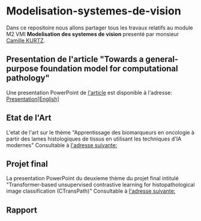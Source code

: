 # Modelisation-systemes-de-vision

Dans ce repositoire nous allons partager tous les travaux relatifs au module M2 VMI **Modelisation des systemes de vision** presenté par monsieur <ins>Camille KURTZ</ins>.

## Presentation de l'article "Towards a general-purpose foundation model for computational pathology" 

Une presentation PowerPoint de [l'article](https://www.nature.com/articles/s41591-024-02857-3) est disponible à l'adresse: [Presentation[English]](https://github.com/Malekbennabi3/Modelisation-systemes-de-vision/blob/main/Pr%C3%A9sentation%20Article.pdf) 


## Etat de l'Art
L'etat de l'art sur le thème "Apprentissage des biomarqueurs en oncologie à partir des lames histologiques de tissus en utilisant les techniques d'IA modernes" Consultable à [l'adresse suivante: ](https://github.com/Malekbennabi3/Modelisation-systemes-de-vision/blob/main/Etat_de_lart_BENNABI_ZHAO.pdf)

## Projet final
La presentation PowerPoint du deuxieme thème du projet final intitulé "Transformer-based unsupervised contrastive learning for histopathological image classification (CTransPath)" Consultable à [l'adresse suivante: ](https://github.com/Malekbennabi3/Modelisation-systemes-de-vision/blob/main/Modelisation%20systemes%20de%20vision.pdf)

## Rapport
